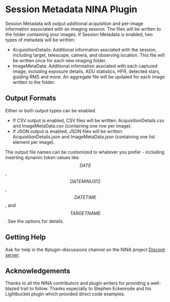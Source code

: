# Session Metadata NINA Plugin

Session Metadata will output additional acquisition and per-image information associated with an imaging session.  The files will be written to the folder containing your images. If Session Metadata is enabled, two types of metadata will be written:

* AcquisitionDetails: Additional information assciated with the session, including target, telescope, camera, and observing location.  This file will be written once for each new imaging folder.
* ImageMetaData: Additional information assciated with each captured image, including exposure details, ADU statistics, HFR, detected stars, guiding RMS and more. An aggregate file will be updated for each image written to the folder.

## Output Formats
Either or both output types can be enabled.
* If CSV output is enabled, CSV files will be written: AcquisitionDetails.csv and ImageMetaData.csv (containing one row per image).
* If JSON output is enabled, JSON files will be written: AcquisitionDetails.json and ImageMetaData.json (containing one list element per image).

The output file names can be customized to whatever you prefer - including inserting dynamic token values like $$DATE$$, $$DATEMINUS12$$, $$DATETIME$$, and $$TARGETNAME$$.  See the options for details.

## Getting Help
Ask for help in the #plugin-discussions channel on the NINA project [Discord server](https://discord.com/invite/rWRbVbw).

## Acknowledgements

Thanks to all the NINA contributors and plugin writers for providing a well-blazed trail to follow.  Thanks especially to Stephen Eckenrode and his Lightbucket plugin which provided direct code examples.
